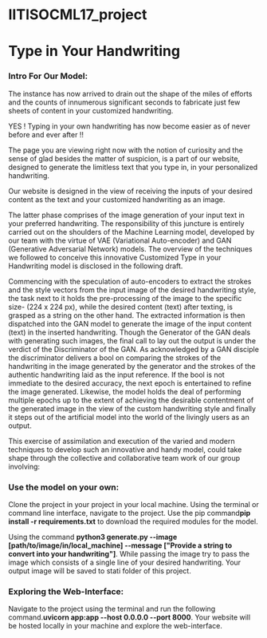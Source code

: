 # IITISOCML17_project
<!DOCTYPE html>
<html lang="en">
<head>
    <meta charset="UTF-8">
    <meta name="viewport" content="width=device-width, initial-scale=1.0">
</head>
<body>
    <h1>Type in Your Handwriting</h1>
    <h3>Intro For Our Model:</h3>
    <p>
        The instance has now arrived to drain out the shape of the miles of efforts and the counts of innumerous significant seconds to fabricate just few sheets of content in your customized handwriting.
      </p>
      <p>
        YES ! Typing in your own handwriting has now become easier as of never before and ever after !!
      </p>
      <p>
        The page you are viewing right now with the notion of curiosity and the sense of glad besides the matter of suspicion, is a part of our website, designed to generate the limitless text that you type in, in your personalized handwriting. 
      </p>
      <p>
        Our website is designed in the view of receiving the inputs of your desired content as the text and your customized handwriting as an image. 
      </p>
      <p>
        The latter phase comprises of the image generation of your input text in your preferred handwriting. The responsibility of this juncture is entirely carried out on the shoulders of the Machine Learning model, developed by our team with the virtue of VAE (Variational Auto-encoder) and GAN (Generative Adversarial Network) models. The overview of the techniques we followed to conceive this innovative Customized Type in your Handwriting model is disclosed in the following draft.
      </p>
      <p>
        Commencing with the speculation of auto-encoders to extract the strokes and the style vectors from the input image of the desired handwriting style, the task next to it holds the pre-processing of the image to the specific size- (224 x 224 px), while the desired content (text) after texting, is grasped as a string on the other hand. The extracted information is then dispatched into the GAN model to generate the image of the input content (text) in the inserted handwriting. Though the Generator of the GAN deals with generating such images, the final call to lay out the output is under the verdict of the Discriminator of the GAN. As acknowledged by a GAN disciple the discriminator delivers a bool on comparing the strokes of the handwriting in the image generated by the generator and the strokes of the authentic handwriting laid as the input reference. If the bool is not immediate to the desired accuracy, the next epoch is entertained to refine the image generated. Likewise, the model holds the deal of performing multiple epochs up to the extent of achieving the desirable contentment of the generated image in the view of the custom handwriting style and finally it steps out of the artificial model into the world of the livingly users as an output. 
      </p>
      <p>
        This exercise of assimilation and execution of the varied and modern techniques to develop such an innovative and handy model, could take shape through the collective and collaborative team work of our group involving:
      </p>
      <h3>Use the model on your own:</h3>
      <p>Clone the project in your project in your local machine. Using the terminal or command line interface, navigate to the project. Use the pip command<b>pip install -r requirements.txt</b> to download the required modules for the model.</p>
      <p>Using the command <b>python3 generate.py --image [path/to/image/in/local_machine] --message ["Provide a string to convert into your handwriting"]</b>. While passing the image try to pass the image which consists of a single line of your desired handwriting. Your output image will be saved to stati folder of this project.</p>
      <h3>Exploring the Web-Interface:</h3>
      <p>Navigate to the project using the terminal and run the following command.<b>uvicorn app:app --host 0.0.0.0 --port 8000</b>. Your website will be hosted locally in your machine and explore the web-interface.</p>
</body>
</html>
